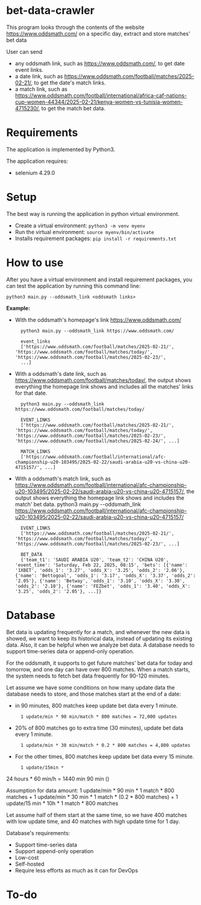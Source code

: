 # bet-data-crawler
This program looks through the contents of the website https://www.oddsmath.com/ on a specific day, extract and store matches' bet data 

User can send
- any oddsmath link, such as https://www.oddsmath.com/, to get date event links.
- a date link, such as https://www.oddsmath.com/football/matches/2025-02-21/, to get the date's match links.
- a match link, such as https://www.oddsmath.com/football/international/africa-caf-nations-cup-women-44344/2025-02-21/kenya-women-vs-tunisia-women-4715230/, to get the match bet data.

# Requirements
The application is implemented by Python3.

The application requires:
- selenium 4.29.0

# Setup
The best way is running the application in python virtual environment.

- Create a virtual environment:
`python3 -m venv myenv`
- Run the virtual environment:
`source myenv/bin/activate`
- Installs requirement packages:
`pip install -r requirements.txt`

# How to use
After you have a virtual environment and install requirement packages, you can test the application by running this command line:

`python3 main.py --oddsmath_link <oddsmath links>`

**Example:**

- With the oddsmath's homepage's link https://www.oddsmath.com/

        python3 main.py --oddsmath_link https://www.oddsmath.com/

        event_links
        ['https://www.oddsmath.com/football/matches/2025-02-21/', 'https://www.oddsmath.com/football/matches/today/', 'https://www.oddsmath.com/football/matches/2025-02-23/',
        ...]

- With a oddsmath's date link, such as https://www.oddsmath.com/football/matches/today/, the output shows everything the homepage link shows and includes all the matches' links for that date.

        python3 main.py --oddsmath_link https://www.oddsmath.com/football/matches/today/

        EVENT_LINKS
        ['https://www.oddsmath.com/football/matches/2025-02-21/', 'https://www.oddsmath.com/football/matches/today/', 'https://www.oddsmath.com/football/matches/2025-02-23/', 'https://www.oddsmath.com/football/matches/2025-02-24/', ...]
        
        MATCH_LINKS
        ['https://www.oddsmath.com/football/international/afc-championship-u20-103495/2025-02-22/saudi-arabia-u20-vs-china-u20-4715157/', ...]


- With a oddsmath's match link, such as https://www.oddsmath.com/football/international/afc-championship-u20-103495/2025-02-22/saudi-arabia-u20-vs-china-u20-4715157/, the output shows everything the homepage link shows and includes the match' bet data.
        python3 main.py --oddsmath_link https://www.oddsmath.com/football/international/afc-championship-u20-103495/2025-02-22/saudi-arabia-u20-vs-china-u20-4715157/

        EVENT_LINKS
        ['https://www.oddsmath.com/football/matches/2025-02-21/', 'https://www.oddsmath.com/football/matches/today/', 'https://www.oddsmath.com/football/matches/2025-02-23/', ...]

        BET_DATA
        {'team_t1': 'SAUDI ARABIA U20', 'team_t2': 'CHINA U20', 'event_time': 'Saturday, Feb 22, 2025, 08:15', 'bets': [{'name': '1XBET', 'odds_1': '3.27', 'odds_X': '3.25', 'odds_2': '2.06'}, {'name': 'Bettogoal', 'odds_1': '3.17', 'odds_X': '3.37', 'odds_2': '2.05'}, {'name': 'Betway', 'odds_1': '3.10', 'odds_X': '3.30', 'odds_2': '2.10'}, {'name': 'FEZbet', 'odds_1': '3.40', 'odds_X': '3.25', 'odds_2': '2.05'}, ...]}

# Database
Bet data is updating frequently for a match, and whenever the new data is showed, we want to keep its historical data, instead of updating its existing data. Also, it can be helpful when we analyze bet data. A database needs to support time-series data or append-only operation.

For the oddsmath, it supports to get future matches' bet data for today and tomorrow, and one day can have over 800 matches. When a match starts, the system needs to fetch bet data frequently for 90-120 minutes. 

Let assume we have some conditions on how many update data the database needs to store, and those matches start at the end of a date:
- in 90 minutes, 800 matches keep update bet data every 1 minute.

        1 update/min * 90 min/match * 800 matches = 72,000 updates

- 20% of 800 matches go to extra time (30 minutes), update bet data every 1 minute.

        1 update/min * 30 min/match * 0.2 * 800 matches = 4,800 updates

- For the other times, 800 matches keep update bet data every 15 minute.

        1 update/15min * 

24 hours * 60 min/h = 1440 min
90 min ()

Assumption for data amount:
1 update/min * 90 min * 1 match * 800 matches + 1 update/min * 30 min * 1 match * (0.2 * 800 matches) + 1 update/15 min * 10h * 1 match * 800 matches

Let assume half of them start at the same time, so we have 400 matches with low update time, and 40 matches with high update time for 1 day.

Database's requirements:
- Support time-series data
- Support append-only operation
- Low-cost
- Self-hosted
- Require less efforts as much as it can for DevOps

# To-do